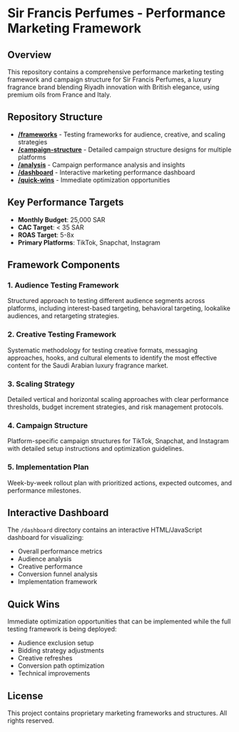 # Sir Francis Perfumes - Performance Marketing Framework

## Overview

This repository contains a comprehensive performance marketing testing framework and campaign structure for Sir Francis Perfumes, a luxury fragrance brand blending Riyadh innovation with British elegance, using premium oils from France and Italy.

## Repository Structure

- **[/frameworks](/frameworks)** - Testing frameworks for audience, creative, and scaling strategies
- **[/campaign-structure](/campaign-structure)** - Detailed campaign structure designs for multiple platforms
- **[/analysis](/analysis)** - Campaign performance analysis and insights
- **[/dashboard](/dashboard)** - Interactive marketing performance dashboard
- **[/quick-wins](/quick-wins)** - Immediate optimization opportunities

## Key Performance Targets

- **Monthly Budget**: 25,000 SAR
- **CAC Target**: < 35 SAR
- **ROAS Target**: 5-8x
- **Primary Platforms**: TikTok, Snapchat, Instagram

## Framework Components

### 1. Audience Testing Framework
Structured approach to testing different audience segments across platforms, including interest-based targeting, behavioral targeting, lookalike audiences, and retargeting strategies.

### 2. Creative Testing Framework
Systematic methodology for testing creative formats, messaging approaches, hooks, and cultural elements to identify the most effective content for the Saudi Arabian luxury fragrance market.

### 3. Scaling Strategy
Detailed vertical and horizontal scaling approaches with clear performance thresholds, budget increment strategies, and risk management protocols.

### 4. Campaign Structure
Platform-specific campaign structures for TikTok, Snapchat, and Instagram with detailed setup instructions and optimization guidelines.

### 5. Implementation Plan
Week-by-week rollout plan with prioritized actions, expected outcomes, and performance milestones.

## Interactive Dashboard

The `/dashboard` directory contains an interactive HTML/JavaScript dashboard for visualizing:
- Overall performance metrics
- Audience analysis
- Creative performance
- Conversion funnel analysis
- Implementation framework

## Quick Wins

Immediate optimization opportunities that can be implemented while the full testing framework is being deployed:
- Audience exclusion setup
- Bidding strategy adjustments
- Creative refreshes
- Conversion path optimization
- Technical improvements

## License

This project contains proprietary marketing frameworks and structures. All rights reserved.
